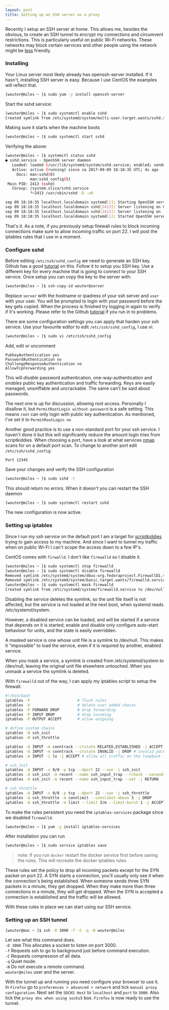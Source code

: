 ```yaml
---
layout: post
title: Setting up an SSH server as a proxy
---
```

Recently I setup an SSH server at home. This allows me, besides the obvious, to create an SSH tunnel to encrypt my connections and circumvent restrictions. This is particularly useful on public Wi-Fi networks. These networks may block certain services and other people using the network might be [less](http://lifehacker.com/5906233/do-i-really-need-to-be-that-worried-about-security-when-im-using-public-wi-fi) friendly.

### Installing
Your Linux server most likely already has openssh-server installed. If it hasn't,
installing SSH server is easy. Because I use CentOS the examples will reflect that.
```bash
[wouter@miles ~ ]$ sudo yum -y install openssh-server
```
Start the sshd service:
```bash
[wouter@miles ~ ]$ sudo systemctl enable sshd
Created symlink from /etc/systemd/system/multi-user.target.wants/sshd.service to /usr/lib/systemd/system/sshd.service.
```
Making sure it starts when the machine boots
```bash
[wouter@miles ~ ]$ sudo systemctl start sshd
```
Verifying the above:
```bash
[wouter@miles ~ ]$ systemctl status sshd
● sshd.service - OpenSSH server daemon
   Loaded: loaded (/usr/lib/systemd/system/sshd.service; enabled; vendor preset: enabled)
   Active: active (running) since za 2017-09-09 18:18:35 UTC; 4s ago
     Docs: man:sshd(8)
           man:sshd_config(5)
 Main PID: 2413 (sshd)
   CGroup: /system.slice/sshd.service
           └─2413 /usr/sbin/sshd -D -u0

sep 09 18:18:35 localhost.localdomain systemd[1]: Starting OpenSSH server daemon...
sep 09 18:18:35 localhost.localdomain sshd[2413]: Server listening on 0.0.0.0 port 22.
sep 09 18:18:35 localhost.localdomain sshd[2413]: Server listening on :: port 22.
sep 09 18:18:35 localhost.localdomain systemd[1]: Started OpenSSH server daemon.
```
That's it. As a note, if you previously setup firewall rules to block incoming connections make sure to allow incoming traffic on port 22. I will post the iptables rules that I use in a moment.

### Configure sshd
Before editing `/etc/ssh/sshd_config` we need to generate an SSH key. Github has a good [tutorial](https://help.github.com/articles/generating-a-new-ssh-key-and-adding-it-to-the-ssh-agent/) on this. Follow it to setup you SSH key. Use a different key for every machine that is going to connect to your SSH service. Once setup you can copy the key to the server with:
```bash
[wouter@miles ~ ]$ ssh-copy-id wouter@server
```
Replace `server` with the hostname or ipadress of your ssh server and `user` with your user. You will be prompted to login with your password before the key gets copied. When the process is finished try logging in again to verify if it's working. Please refer to the Github [tutorial](https://help.github.com/articles/generating-a-new-ssh-key-and-adding-it-to-the-ssh-agent/) if you run in to problems.

There are some configuration settings you can apply that harden your ssh service. Use your favourite editor to edit `/etc/ssh/sshd_config`, I use vi.
```bash
[wouter@miles ~ ]$ sudo vi /etc/ssh/sshd_config
```
Add, edit or uncomment
```
PubkeyAuthentication yes
PasswordAuthentication no
ChallengeResponseAuthentication no
AllowTcpForwarding yes
```
This will *disable* password authentication, one-way-authentication and *enables* public key authentication and traffic forwarding. Keys are easily managed, unsniffable and uncrackable. The same can't be said about passwords.

The next one is up for discussion, allowing root access. Personally I disallow it, but `PermitRootLogin without-password` is a safe setting. This means `root` can only login with public key authentication. As mentioned, I've set it to `PermitRootLogin no`

Another good practice is to use a non-standard port for your ssh service. I haven't done it but this will significantly reduce the amount login tries from scriptkiddies. When choosing a port, have a look at what services [nmap](https://nmap.org/) scans for on a default port scan.
To change to another port edit `/etc/ssh/sshd_config`:
```
Port 12345
```
Save your changes and verify the SSH configuration
```bash
[wouter@miles ~ ]$ sudo sshd -t
```
This should return no errors. When it doesn't you can restart the SSH daemon
```bash
[wouter@miles ~ ]$ sudo systemctl restart sshd
```
The new configuration is now active.
### Setting up iptables
Since I run my ssh service on the default port I am a target for [scriptkiddies](https://en.wikipedia.org/wiki/Script_kiddie) trying to gain access to my machine. And since I want to tunnel my traffic when on public Wi-Fi I can't scope the access down to a few IP's.

CentOS comes with `firwalld`. I don't like `firewalld` so I disable it.
```bash
[wouter@miles ~ ]$ sudo systemctl stop firewalld
[wouter@miles ~ ]$ sudo systemctl disable firewalld
Removed symlink /etc/systemd/system/dbus-org.fedoraproject.FirewallD1.service.
Removed symlink /etc/systemd/system/basic.target.wants/firewalld.service.
[wouter@miles ~ ]$ sudo systemctl mask firewalld
Created symlink from /etc/systemd/system/firewalld.service to /dev/null.
```
Disabling the service deletes the symlink, so the unit file itself is not affected, but the service is not loaded at the next boot, when systemd reads /etc/systemd/system.

However, a disabled service can be loaded, and will be started if a service that depends on it is started; enable and disable only configure auto-start behaviour for units, and the state is easily overridden.

A masked service is one whose unit file is a symlink to /dev/null. This makes it "impossible" to load the service, even if it is required by another, enabled service.

When you mask a service, a symlink is created from /etc/systemd/system to /dev/null, leaving the original unit file elsewhere untouched. When you unmask a service the symlink is deleted.

With `firewalld` out of the way, I can apply my iptables script to setup the firewall. 

```bash
#!/bin/bash
iptables -F                     # flush rules
iptables -X                     # delete user added chains
iptables -P FORWARD DROP        # drop forwarding
iptables -P INPUT DROP          # drop incoming
iptables -P OUTPUT ACCEPT       # allow outgoing

# define custom chains
iptables -N ssh_init
iptables -N ssh_throttle

iptables -A INPUT -m conntrack --ctstate RELATED,ESTABLISHED -j ACCEPT # accept previously allowed traffic
iptables -A INPUT -m conntrack --ctstate INVALID -j DROP # invalid packets get dropped
iptables -A INPUT -i lo -j ACCEPT # allow all traffic on the loopback interface

# ssh init
iptables -A INPUT -s 0/0 -p tcp --dport 22 --syn -j ssh_init
iptables -A ssh_init -m recent --name ssh_input_trap --rcheck --seconds 60 --hitcount 3 --rttl -j DROP
iptables -A ssh_init -m recent --name ssh_input_trap --set -j RETURN

# ssh throttle
iptables -A INPUT -s 0/0 -p tcp --dport 22 --syn -j ssh_throttle
iptables -A ssh_throttle -m connlimit --connlimit-above 3 -j DROP
iptables -A ssh_throttle -m limit --limit 3/m --limit-burst 1 -j ACCEPT

```
To make the rules persistent you need the `iptables-services` package since we disabled `firewalld`.
```bash
[wouter@miles ~ ]$ yum -y install iptables-services
```
After installation you can run
```bash
[wouter@miles ~ ]$ sudo service iptables save
```
>note: If you run `docker` restart the docker service first before saving the rules. This will recreate the docker iptables rules

These rules set the policy to drop all incoming packets except for the SYN packet on port 22. A SYN starts a connection, you'll usually only see it when the connection's being established. When someone sends three SYN packets in a minute, they get dropped. When they make more than three connections in a minute, they will get dropped. When the SYN is accepted a connection is established and the traffic will be allowed.

With these rules in place we can start using our SSH service.

### Setting up an SSH tunnel
```bash
[wouter@mac ~ ]$ ssh -D 3000 -f -C -q -N wouter@miles
```
Let see what this command does.  
`-D 3000` This allocates a socket to listen on port 3000.  
`-f` Requests ssh to go to background just before command execution.    
`-C` Requests compression of all data.  
`-q` Quiet mode.  
`-N` Do not execute a remote command.  
`wouter@miles` user and the server.

With the tunnel up and running you need configure your browser to use it. In `Firefox` go to `preferences > advanced > network` and tick `manual proxy configuration`. Next set the `SOCKS Host` to `localhost` and `port` to `3000`. Also tick the `proxy dns when using socks5` box. `Firefox` is now ready to use the tunnel.
